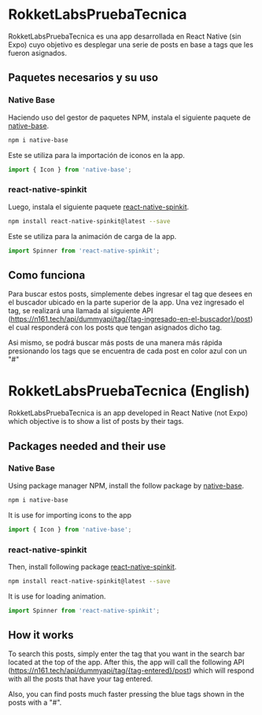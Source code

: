 # RokketLabsPruebaTecnica
RokketLabsPruebaTecnica es una app desarrollada en React Native (sin Expo) cuyo objetivo es desplegar una serie de posts en base a tags que les fueron asignados. 

## Paquetes necesarios y su uso

### Native Base
Haciendo uso del gestor de paquetes NPM, instala el siguiente paquete de [native-base](https://nativebase.io/).

```bash
npm i native-base
```
Este se utiliza para la importación de iconos en la app.
 ```javascript
import { Icon } from 'native-base';
```
### react-native-spinkit
Luego, instala el siguiente paquete [react-native-spinkit](https://github.com/maxs15/react-native-spinkit).

```bash
npm install react-native-spinkit@latest --save
```
 Este se utiliza para la animación de carga de la app.
 ```javascript
import Spinner from 'react-native-spinkit';
```

## Como funciona

Para buscar estos posts, simplemente debes ingresar el tag que desees en el buscador ubicado en la parte superior de la app. Una vez ingresado el tag, se realizará una llamada al siguiente API (https://n161.tech/api/dummyapi/tag/{tag-ingresado-en-el-buscador}/post) el cual responderá con los posts que tengan asignados dicho tag.

Asi mismo, se podrá buscar más posts de una manera más rápida presionando los tags que se encuentra de cada post en color azul con un "#"

# RokketLabsPruebaTecnica (English)
RokketLabsPruebaTecnica is an app developed in React Native (not Expo) which objective is to show a list of posts by their tags.

## Packages needed and their use
### Native Base
Using package manager NPM, install the follow package by [native-base](https://nativebase.io/). 

```bash
npm i native-base
```
It is use for importing icons to the app

 ```javascript
import { Icon } from 'native-base';
```
### react-native-spinkit
Then, install following package [react-native-spinkit](https://github.com/maxs15/react-native-spinkit).

```bash
npm install react-native-spinkit@latest --save
```
It is use for loading animation.
 ```javascript
import Spinner from 'react-native-spinkit';
```

## How it works

To search this posts, simply enter the tag that you want in the search bar located at the top of the app. After this, the app will call the following API (https://n161.tech/api/dummyapi/tag/{tag-entered}/post) which will respond with all the posts that have your tag entered.

Also, you can find posts much faster pressing the blue tags shown in the posts with a "#". 
